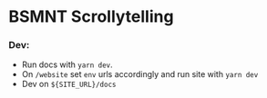 # BSMNT Scrollytelling

### Dev:

- Run docs with `yarn dev`.
- On `/website` set `env` urls accordingly and run site with `yarn dev`
- Dev on `${SITE_URL}/docs`
